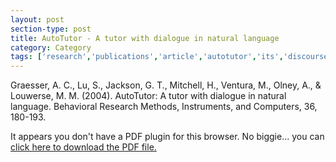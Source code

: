 ```yaml
---
layout: post
section-type: post
title: AutoTutor - A tutor with dialogue in natural language
category: Category
tags: ['research','publications','article','autotutor','its','discourse','nlp','semantics','agent','education']
---
```

Graesser, A. C., Lu, S., Jackson, G. T., Mitchell, H., Ventura, M., Olney, A., & Louwerse, M. M. (2004). AutoTutor: A tutor with dialogue in natural language. Behavioral Research Methods, Instruments, and Computers, 36, 180-193. 

<object data="http://umdrive.memphis.edu/aolney/public/publications/AutoTutor%20A%20tutor%20with%20dialogue%20in%20natural%20language.pdf" type="application/pdf" width="100%" height="600px">
 
  <p>It appears you don't have a PDF plugin for this browser.
  No biggie... you can <a href="http://umdrive.memphis.edu/aolney/public/publications/AutoTutor%20A%20tutor%20with%20dialogue%20in%20natural%20language.pdf">click here to
  download the PDF file.</a></p>
  
</object>
